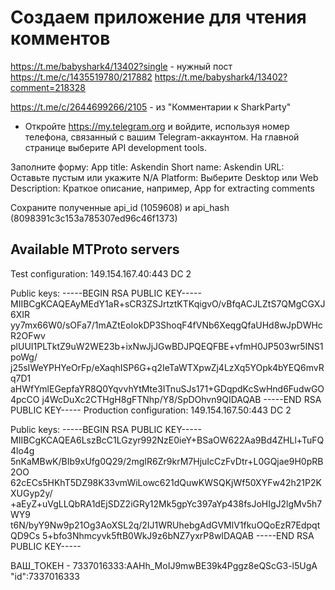 # Создаем приложение для чтения комментов

https://t.me/babyshark4/13402?single - нужный пост
https://t.me/c/1435519780/217882
https://t.me/babyshark4/13402?comment=218328

https://t.me/c/2644699266/2105 - из "Комментарии к SharkParty"


* Откройте https://my.telegram.org и войдите, используя номер телефона, связанный с вашим Telegram-аккаунтом.
На главной странице выберите API development tools.

Заполните форму:
App title: Askendin
Short name: Askendin
URL: Оставьте пустым или укажите N/A
Platform: Выберите Desktop или Web
Description: Краткое описание, например, App for extracting comments

Сохраните полученные api_id (1059608) и 
api_hash (8098391c3c153a785307ed96c46f1373)

## Available MTProto servers
Test configuration:
149.154.167.40:443
DC 2

Public keys:
-----BEGIN RSA PUBLIC KEY-----
MIIBCgKCAQEAyMEdY1aR+sCR3ZSJrtztKTKqigvO/vBfqACJLZtS7QMgCGXJ6XIR
yy7mx66W0/sOFa7/1mAZtEoIokDP3ShoqF4fVNb6XeqgQfaUHd8wJpDWHcR2OFwv
plUUI1PLTktZ9uW2WE23b+ixNwJjJGwBDJPQEQFBE+vfmH0JP503wr5INS1poWg/
j25sIWeYPHYeOrFp/eXaqhISP6G+q2IeTaWTXpwZj4LzXq5YOpk4bYEQ6mvRq7D1
aHWfYmlEGepfaYR8Q0YqvvhYtMte3ITnuSJs171+GDqpdKcSwHnd6FudwGO4pcCO
j4WcDuXc2CTHgH8gFTNhp/Y8/SpDOhvn9QIDAQAB
-----END RSA PUBLIC KEY-----
Production configuration:
149.154.167.50:443
DC 2

Public keys:
-----BEGIN RSA PUBLIC KEY-----
MIIBCgKCAQEA6LszBcC1LGzyr992NzE0ieY+BSaOW622Aa9Bd4ZHLl+TuFQ4lo4g
5nKaMBwK/BIb9xUfg0Q29/2mgIR6Zr9krM7HjuIcCzFvDtr+L0GQjae9H0pRB2OO
62cECs5HKhT5DZ98K33vmWiLowc621dQuwKWSQKjWf50XYFw42h21P2KXUGyp2y/
+aEyZ+uVgLLQbRA1dEjSDZ2iGRy12Mk5gpYc397aYp438fsJoHIgJ2lgMv5h7WY9
t6N/byY9Nw9p21Og3AoXSL2q/2IJ1WRUhebgAdGVMlV1fkuOQoEzR7EdpqtQD9Cs
5+bfo3Nhmcyvk5ftB0WkJ9z6bNZ7yxrP8wIDAQAB
-----END RSA PUBLIC KEY-----


ВАШ_ТОКЕН - 7337016333:AAHh_MoIJ9mwBE39k4Pggz8eQScG3-l5UgA
"id":7337016333